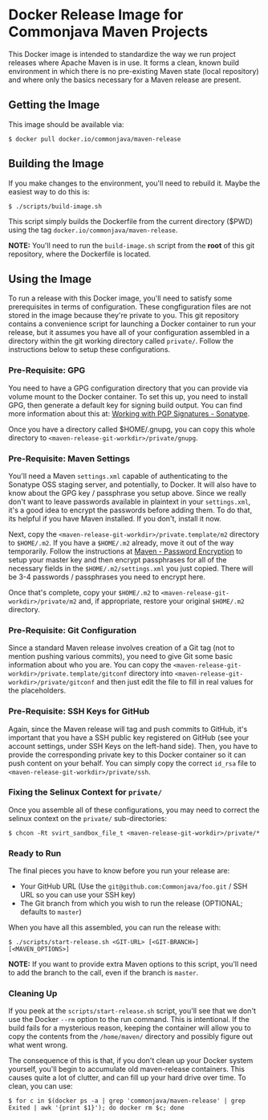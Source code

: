 # Docker Release Image for Commonjava Maven Projects

This Docker image is intended to standardize the way we run project releases where Apache Maven is in use. It forms a clean, known build environment in which there is no pre-existing Maven state (local repository) and where only the basics necessary for a Maven release are present.

## Getting the Image

This image should be available via:

```
$ docker pull docker.io/commonjava/maven-release
```

## Building the Image

If you make changes to the environment, you'll need to rebuild it. Maybe the easiest way to do this is:

```
$ ./scripts/build-image.sh
```

This script simply builds the Dockerfile from the current directory ($PWD) using the tag `docker.io/commonjava/maven-release`.

**NOTE:** You'll need to run the `build-image.sh` script from the **root** of this git repository, where the Dockerfile is located.

## Using the Image

To run a release with this Docker image, you'll need to satisfy some prerequisites in terms of configuration. These congfiguration files are not stored in the image because they're private to you. This git repository contains a convenience script for launching a Docker container to run your release, but it assumes you have all of your configuration assembled in a directory within the git working directory called `private/`. Follow the instructions below to setup these configurations.

### Pre-Requisite: GPG

You need to have a GPG configuration directory that you can provide via volume mount to the Docker container. To set this up, you need to install GPG, then generate a default key for signing build output. You can find more information about this at: [Working with PGP Signatures - Sonatype](http://central.sonatype.org/pages/working-with-pgp-signatures.html).

Once you have a directory called $HOME/.gnupg, you can copy this whole directory to `<maven-release-git-workdir>/private/gnupg`.


### Pre-Requisite: Maven Settings

You'll need a Maven `settings.xml` capable of authenticating to the Sonatype OSS staging server, and potentially, to Docker. It will also have to know about the GPG key / passphrase you setup above. Since we really don't want to leave passwords available in plaintext in your `settings.xml`, it's a good idea to encrypt the passwords before adding them. To do that, its helpful if you have Maven installed. If you don't, install it now.

Next, copy the `<maven-release-git-workdir>/private.template/m2` directory to `$HOME/.m2`. If you have a `$HOME/.m2` already, move it out of the way temporarily. Follow the instructions at [Maven - Password Encryption](https://maven.apache.org/guides/mini/guide-encryption.html) to setup your master key and then encrypt passphrases for all of the necessary fields in the `$HOME/.m2/settings.xml` you just copied. There will be 3-4 passwords / passphrases you need to encrypt here.

Once that's complete, copy your `$HOME/.m2` to `<maven-release-git-workdir>/private/m2` and, if appropriate, restore your original `$HOME/.m2` directory.

### Pre-Requisite: Git Configuration

Since a standard Maven release involves creation of a Git tag (not to mention pushing various commits), you need to give Git some basic information about who you are. You can copy the `<maven-release-git-workdir>/private.template/gitconf` directory into `<maven-release-git-workdir>/private/gitconf` and then just edit the file to fill in real values for the placeholders.

### Pre-Requisite: SSH Keys for GitHub

Again, since the Maven release will tag and push commits to GitHub, it's important that you have a SSH public key registered on GitHub (see your account settings, under SSH Keys on the left-hand side). Then, you have to provide the corresponding private key to this Docker container so it can push content on your behalf. You can simply copy the correct `id_rsa` file to `<maven-release-git-workdir>/private/ssh`.

### Fixing the Selinux Context for `private/`

Once you assemble all of these configurations, you may need to correct the selinux context on the `private/` sub-directories:

```
$ chcon -Rt svirt_sandbox_file_t <maven-release-git-workdir>/private/*
```

### Ready to Run

The final pieces you have to know before you run your release are:

* Your GitHub URL (Use the `git@github.com:Commonjava/foo.git` / SSH URL so you can use your SSH key)
* The Git branch from which you wish to run the release (OPTIONAL; defaults to `master`)

When you have all this assembled, you can run the release with:

```
$ ./scripts/start-release.sh <GIT-URL> [<GIT-BRANCH>] [<MAVEN_OPTIONS>]
```

**NOTE:** If you want to provide extra Maven options to this script, you'll need to add the branch to the call, even if the branch is `master`.

### Cleaning Up

If you peek at the `scripts/start-release.sh` script, you'll see that we don't use the Docker `--rm` option to the run command. This is intentional. If the build fails for a mysterious reason, keeping the container will allow you to copy the contents from the `/home/maven/` directory and possibly figure out what went wrong.

The consequence of this is that, if you don't clean up your Docker system yourself, you'll begin to accumulate old maven-release containers. This causes quite a lot of clutter, and can fill up your hard drive over time. To clean, you can use:

```
$ for c in $(docker ps -a | grep 'commonjava/maven-release' | grep Exited | awk '{print $1}'); do docker rm $c; done
```

